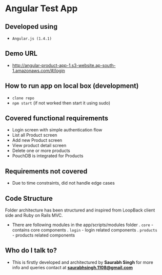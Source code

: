 # Angular Test App

## Developed using 
  * `Angular.js (1.4.1)`
  
## Demo URL
  * http://angular-product-app-1.s3-website.ap-south-1.amazonaws.com/#/login

## How to run app on local box (development) 
  * `clone repo`
  * `npm start` (if not worked then start it using sudo)

## Covered functional requirements
  * Login screen with simple authentication flow
  * List all Product screen
  * Add new Product screen
  * View product detail screen
  * Delete one or more products
  * PouchDB is integrated for Products

## Requirements not covered 
  * Due to time constraints, did not handle edge cases

## Code Structure 
Folder architecture has been structured and inspired from LoopBack client side and Ruby on Rails MVC.

   * There are following modules in the app/scripts/modules folder
         . `core`   - contains core components
         . `login`  - login related components
         . `products` - products related components
 
## Who do I talk to? 
  * This is firstly developed and architectured by **Saurabh Singh** for more info and queries contact at **saurabhsingh.1108@gmail.com** 
